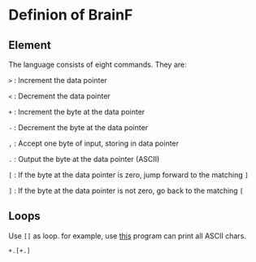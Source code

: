 # Definion of BrainF

## Element

The language consists of eight commands. They are:

`>` : Increment the data pointer

`<` : Decrement the data pointer

`+` : Increment the byte at the data pointer

`-` : Decrement the byte at the data pointer

`,` : Accept one byte of input, storing in data pointer

`.` : Output the byte at the data pointer (ASCII)

`[` : If the byte at the data pointer is zero, jump forward to the matching `]`

`]` : If the byte at the data pointer is not zero,  go back to the matching `[`

## Loops

Use `[]` as loop. for example, use 
[this](https://github.com/Skyhigh173/Programming-Languages/blob/main/Weird/BrainF/allChars.bf) 
program can print all ASCII chars.

```bf
+.[+.]
```
